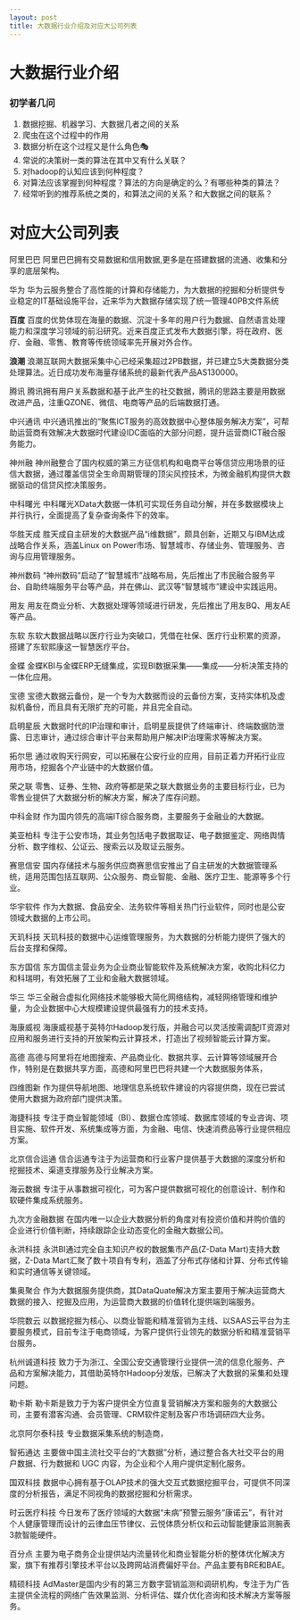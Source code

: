 ```yaml
---
layout: post
title: 大数据行业介绍及对应大公司列表
---
```


# 大数据行业介绍
### 初学者几问
1. 数据挖掘、机器学习、大数据几者之间的关系
2. 爬虫在这个过程中的作用
3. 数据分析在这个过程又是什么角色🎭
4. 常说的决策树一类的算法在其中又有什么关联？
5. 对hadoop的认知应该到何种程度？
6. 对算法应该掌握到何种程度？算法的方向是确定的么？有哪些种类的算法？
7. 经常听到的推荐系统之类的，和算法之间的关系？和大数据之间的联系？
# 对应大公司列表
阿里巴巴	阿里巴巴拥有交易数据和信用数据,更多是在搭建数据的流通、收集和分享的底层架构。		
			
华为	华为云服务整合了高性能的计算和存储能力，为大数据的挖掘和分析提供专业稳定的IT基础设施平台，近来华为大数据存储实现了统一管理40PB文件系统		
			
**百度**	百度的优势体现在海量的数据、沉淀十多年的用户行为数据、自然语言处理能力和深度学习领域的前沿研究。近来百度正式发布大数据引擎，将在政府、医疗、金融、零售、教育等传统领域率先开展对外合作。		
			
**浪潮**	浪潮互联网大数据采集中心已经采集超过2PB数据，并已建立5大类数据分类处理算法。近日成功发布海量存储系统的最新代表产品AS130000。		
			
腾讯	腾讯拥有用户关系数据和基于此产生的社交数据，腾讯的思路主要是用数据改进产品，注重QZONE、微信、电商等产品的后端数据打通。		
			
中兴通讯	中兴通讯推出的“聚焦ICT服务的高效数据中心整体服务解决方案”，可帮助运营商有效解决大数据时代建设IDC面临的大部分问题，提升运营商ICT融合服务能力。		
			
神州融	神州融整合了国内权威的第三方征信机构和电商平台等信贷应用场景的征信大数据，通过覆盖信贷全生命周期管理的顶尖风控技术，为微金融机构提供大数据驱动的信贷风控决策服务。		
			
中科曙光	中科曙光XData大数据一体机可实现任务自动分解，并在多数据模块上并行执行，全面提高了复杂查询条件下的效率。		
			
华胜天成	胜天成自主研发的大数据产品“i维数据”，颇具创新，近期又与IBM达成战略合作关系，涵盖Linux	on	Power市场、智慧城市、存储业务、管理服务、咨询与应用管理服务。
			
神州数码	“神州数码”启动了“智慧城市”战略布局，先后推出了市民融合服务平台、自助终端服务平台等产品，并在佛山、武汉等“智慧城市”建设中实践运用。		
			
用友	用友在商业分析、大数据处理等领域进行研发，先后推出了用友BQ、用友AE等产品。		
			
东软	东软大数据战略以医疗行业为突破口，凭借在社保、医疗行业积累的资源，搭建了东软熙康这一智慧医疗平台。		
			
金蝶	金蝶KBI与金蝶ERP无缝集成，实现BI数据采集——集成——分析决策支持的一体化应用。		
			
宝德	宝德大数据云备份，是一个专为大数据而设的云备份方案，支持实体机及虚拟机备份，而且具有无限扩充的可能，并且完全自动。		
			
启明星辰	大数据时代的IP治理和审计，启明星辰提供了终端审计、终端数据防泄露、日志审计，通过综合审计平台来帮助用户解决IP治理需求等解决方案。		
			
拓尔思	通过收购天行网安，可以拓展在公安行业的应用，目前正着力开拓行业应用市场，挖掘各个产业链中的大数据价值。		
			
荣之联	零售、证券、生物、政府等都是荣之联大数据业务的主要目标行业，已为零售业提供了大数据分析的解决方案，解决了库存问题。		
			
中科金财	作为国内领先的高端IT综合服务商，主要服务于金融业的大数据。		
			
美亚柏科	专注于公安市场，其业务包括电子数据取证、电子数据鉴定、网络舆情分析、数字维权、公证云、搜索云以及取证云服务。		
			
赛思信安	国内存储技术与服务供应商赛思信安推出了自主研发的大数据管理系统，适用范围包括互联网、公众服务、商业智能、金融、医疗卫生、能源等多个行业。		
			
华宇软件	作为大数据、食品安全、法务软件等相关热门行业软件，同时也是公安领域大数据的上市公司。		
			
天玑科技	天玑科技的数据中心运维管理服务，为大数据的分析能力提供了强大的后台支撑和保障。		
			
东方国信	东方国信主营业务为企业商业智能软件及系统解决方案，收购北科亿力和科瑞明，有效拓展了工业和金融大数据领域。		
			
华三	华三全融合虚拟化网络技术能够极大简化网络结构，减轻网络管理和维护量，为企业数据中心大规模建设提供最强有力的技术支持。		
			
海康威视	海康威视基于英特尔Hadoop发行版，并融合可以灵活按需调配IT资源对应用和服务进行支持的开放架构云计算技术，打造出了视频智能云计算方案。		
			
高德	高德与阿里将在地图搜索、产品商业化、数据共享、云计算等领域展开合作，特别是在数据共享方面，高德和阿里巴巴将共建一个大数据服务体系，		
			
四维图新	作为提供导航地图、地理信息系统软件建设的内容提供商，现在已尝试使用大数据为政府部门提供决策。		
			
海捷科技	专注于商业智能领域（BI）、数据仓库领域、数据库领域的专业咨询、项目实施、软件开发、系统集成等方面，为金融、电信、快速消费品等行业提供相应方案。		
			
北京信合运通	信合运通专注于为运营商和行业客户提供基于大数据的深度分析和挖掘技术、渠道支撑服务及行业解决方案。		
			
海云数据	专注于从事数据可视化，可为客户提供数据可视化的创意设计、制作和软硬件集成系统服务。		
			
九次方金融数据	在国内唯一以企业大数据分析的角度对有投资价值和并购价值的企业进行价值判断，持续跟踪企业动态变化的金融大数据公司。		
			
永洪科技	永洪BI通过完全自主知识产权的数据集市产品(Z-Data	Mart)支持大数据，Z-Data	Mart汇聚了数十项自有专利，涵盖了分布式存储和计算、分布式传输和实时通信等关键领域。
			
集奥聚合	作为大数据服务提供商，其DataQuate解决方案主要用于解决运营商大数据的接入、挖掘及应用，为运营商大数据的价值转化提供端到端服务。		
			
华院数云	以数据挖掘为核心、以商业智能和精准营销为主线、以SAAS云平台为主要服务模式，目前专注于电商领域，为客户提供行业领先的数据分析和精准营销平台服务。		
			
杭州诚道科技	致力于为浙江、全国公安交通管理行业提供一流的信息化服务、产品和方案解决能力，其借助英特尔Hadoop分发版，已解决了大数据的采集和处理问题。		
			
勒卡斯	勒卡斯是致力于为客户提供全方位直复营销解决方案和服务的大数据公司，主要有潜客沟通、会员管理、CRM软件定制及客户市场调研四大业务。		
			
北京阿尔泰科技	专业数据采集系统的制造商，		
			
智拓通达	主要做中国主流社交平台的“大数据”分析，通过整合各大社交平台的用户数据、行为数据和	UGC	内容，为企业和个人用户提供定制化服务。
			
国双科技	数据中心拥有基于OLAP技术的强大交互式数据挖掘平台，可提供不同深度的分析报告，满足不同视角的数据挖掘和分析需求。		
			
时云医疗科技	今日发布了医疗领域的大数据“未病”预警云服务“康诺云”，有针对个人健康管理而设计的云律血压节律仪、云悦体质分析仪和云动智能健康监测腕表3款智能硬件。		
			
百分点	主要为电子商务企业提供站内流量转化和商业智能分析的整体优化解决方案，旗下有推荐引擎技术平台以及跨网站消费偏好平台。产品主要有BRE和BAE。		
			
精硕科技	AdMaster是国内少有的第三方数字营销监测和调研机构，专注于为广告主提供全流程的网络广告效果监测、分析评估、媒介优化咨询和技术解决方案等服务。		
